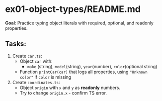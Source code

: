# ex01-object-types/README.md

**Goal**: Practice typing object literals with required, optional, and readonly properties.

## Tasks:

1. Create `car.ts`:
   - Object `car` with:
     - `make` (string), `model`(string), `year`(number), `color`(optional string)
   - Function `printCar(car)` that logs all properties, using `"Unknown color"` if `color` is missing
2. Create `coordinates.ts`:
   - Object `origin` with `x` and `y` as **readonly** numbers.
   - Try to change `origin.x` - confirm TS error.
